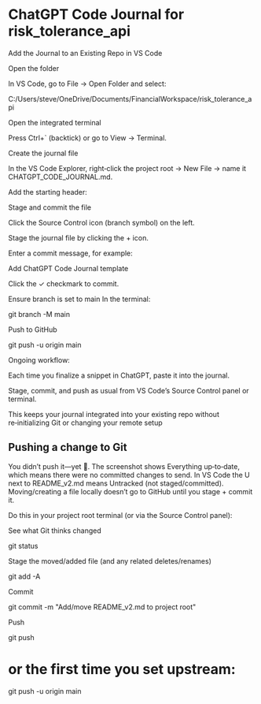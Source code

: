 # ChatGPT Code Journal for risk_tolerance_api
Add the Journal to an Existing Repo in VS Code

Open the folder

In VS Code, go to File → Open Folder and select:

C:/Users/steve/OneDrive/Documents/FinancialWorkspace/risk_tolerance_api

Open the integrated terminal

Press Ctrl+` (backtick) or go to View → Terminal.

Create the journal file

In the VS Code Explorer, right‑click the project root → New File → name it CHATGPT_CODE_JOURNAL.md.

Add the starting header:


Stage and commit the file

Click the Source Control icon (branch symbol) on the left.

Stage the journal file by clicking the + icon.

Enter a commit message, for example:

Add ChatGPT Code Journal template

Click the ✓ checkmark to commit.

Ensure branch is set to main
In the terminal:

git branch -M main

Push to GitHub

git push -u origin main

Ongoing workflow:

Each time you finalize a snippet in ChatGPT, paste it into the journal.

Stage, commit, and push as usual from VS Code’s Source Control panel or terminal.

This keeps your journal integrated into your existing repo without re‑initializing Git or changing your remote setup
## Pushing a change to Git
You didn’t push it—yet 🙂. The screenshot shows Everything up‑to‑date, which means there were no committed changes to send. In VS Code the U next to README_v2.md means Untracked (not staged/committed). Moving/creating a file locally doesn’t go to GitHub until you stage + commit it.

Do this in your project root terminal (or via the Source Control panel):

See what Git thinks changed

git status

Stage the moved/added file (and any related deletes/renames)

git add -A

Commit

git commit -m "Add/move README_v2.md to project root"

Push

git push
# or the first time you set upstream:
git push -u origin main